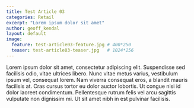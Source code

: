 ```yaml
---
title: Test Article 03
categories: Retail
excerpt: "Lorem ipsum dolor sit amet"
author: geoff_kendal
layout: default
image: 
  feature: test-article03-feature.jpg # 400*250
  teaser: test-article03-teaser.jpg   # 1024*256
---
```


Lorem ipsum dolor sit amet, consectetur adipiscing elit. Suspendisse sed facilisis odio, vitae ultrices libero. Nunc vitae metus varius, vestibulum ipsum vel, consequat lorem. Nam viverra consequat eros, a blandit mauris facilisis at. Cras cursus tortor eu dolor auctor lobortis. Ut congue nisi id dolor laoreet condimentum. Pellentesque rutrum felis vel arcu sagittis vulputate non dignissim mi. Ut sit amet nibh in est pulvinar facilisis.
